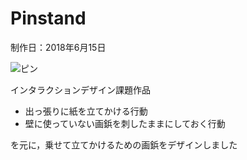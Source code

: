# Pinstand
制作日：2018年6月15日

![ピン](https://i.gyazo.com/3694a5eecb9a1780fcd0c284b432d124.png)

インタラクションデザイン課題作品

- 出っ張りに紙を立てかける行動
- 壁に使っていない画鋲を刺したままにしておく行動

を元に，乗せて立てかけるための画鋲をデザインしました
